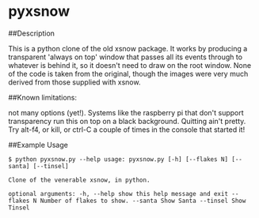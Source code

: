 # pyxsnow

##Description

This is a python clone of the old xsnow package. It works by producing a transparent 'always on top' window that passes all its events through to whatever is behind it, so it doesn't need to draw on the root window. None of the code is taken from the original, though the images were very much derived from those supplied with xsnow.

##Known limitations:

   not many options (yet!).
   Systems like the raspberry pi that don't support transparency run this on top on a black background.
   Quitting ain't pretty. Try alt-f4, or kill, or ctrl-C a couple of times in the console that started it!
   
##Example Usage
```
$ python pyxsnow.py --help usage: pyxsnow.py [-h] [--flakes N] [--santa] [--tinsel]

Clone of the venerable xsnow, in python.

optional arguments: -h, --help show this help message and exit --flakes N Number of flakes to show. --santa Show Santa --tinsel Show Tinsel
```
